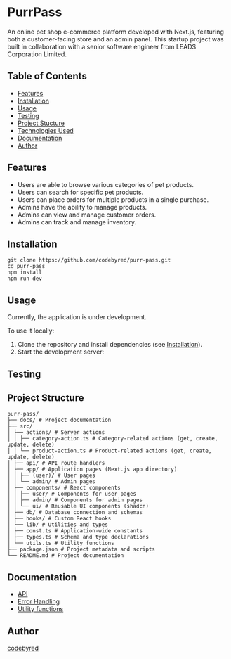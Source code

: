 # PurrPass

An online pet shop e-commerce platform developed with Next.js, featuring both a customer-facing store and an admin panel. This startup project was built in collaboration with a senior software engineer from LEADS Corporation Limited.

## Table of Contents

- [Features](#features)
- [Installation](#installation)
- [Usage](#usage)
- [Testing](#testing)
- [Project Stucture](#project-structure)
- [Technologies Used](#technologies-used)
- [Documentation](#documentation)
- [Author](#author)

## Features

- Users are able to browse various categories of pet products.
- Users can search for specific pet products.
- Users can place orders for multiple products in a single purchase.
- Admins have the ability to manage products.
- Admins can view and manage customer orders.
- Admins can track and manage inventory.


## Installation

```
git clone https://github.com/codebyred/purr-pass.git
cd purr-pass
npm install
npm run dev
```

## Usage

Currently, the application is under development.

To use it locally:

1. Clone the repository and install dependencies (see [Installation](#installation)).
2. Start the development server:


## Testing

## Project Structure

```
purr-pass/
├── docs/ # Project documentation
├── src/
│ ├── actions/ # Server actions
│ │ ├── category-action.ts # Category-related actions (get, create, update, delete)
│ │ └── product-action.ts # Product-related actions (get, create, update, delete)
│ ├── api/ # API route handlers
│ ├── app/ # Application pages (Next.js app directory)
│ │ ├── (user)/ # User pages
│ │ └── admin/ # Admin pages
│ ├── components/ # React components
│ │ ├── user/ # Components for user pages
│ │ ├── admin/ # Components for admin pages
│ │ └── ui/ # Reusable UI components (shadcn)
│ ├── db/ # Database connection and schemas
│ ├── hooks/ # Custom React hooks
│ └── lib/ # Utilities and types
│ ├── const.ts # Application-wide constants
│ ├── types.ts # Schema and type declarations
│ └── utils.ts # Utility functions
├── package.json # Project metadata and scripts
└── README.md # Project documentation
```

## Documentation

- [API](docs/api.md)
- [Error Handling](docs/error-handling.md)
- [Utility functions](docs/utility.md)

## Author

[codebyred](https://github.com/codebyred)
